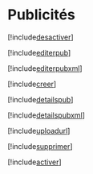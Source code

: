 # Publicités

[!include[desactiver](publicites.desactiver.autogen.md)]

[!include[editerpub](publicites.editerpub.autogen.md)]

[!include[editerpubxml](publicites.editerpubxml.autogen.md)]

[!include[creer](publicites.creer.autogen.md)]

[!include[detailspub](publicites.detailspub.autogen.md)]

[!include[detailspubxml](publicites.detailspubxml.autogen.md)]

[!include[uploadurl](publicites.uploadurl.autogen.md)]

[!include[supprimer](publicites.supprimer.autogen.md)]

[!include[activer](publicites.activer.autogen.md)]














































































































































